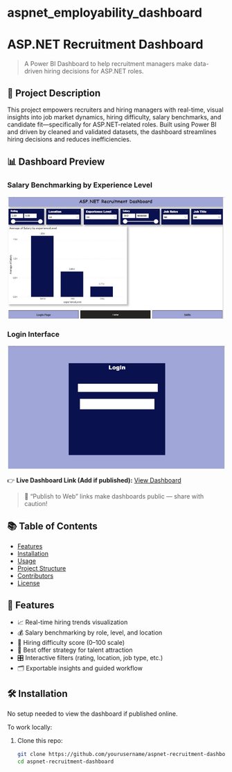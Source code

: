 # aspnet_employability_dashboard
# ASP.NET Recruitment Dashboard
> A Power BI Dashboard to help recruitment managers make data-driven hiring decisions for ASP.NET roles.

## 📖 Project Description

This project empowers recruiters and hiring managers with real-time, visual insights into job market dynamics, hiring difficulty, salary benchmarks, and candidate fit—specifically for ASP.NET-related roles. Built using Power BI and driven by cleaned and validated datasets, the dashboard streamlines hiring decisions and reduces inefficiencies.

## 📊 Dashboard Preview

### Salary Benchmarking by Experience Level
![Dashboard Screenshot](/Dashboardoverview.jpeg)

### Login Interface
![Login Screenshot](/loginpage.jpeg)

👉 **Live Dashboard Link (Add if published):**
[View Dashboard](https://app.powerbi.com/view?r=eyJrIjoiEXAMPLE123...)

> 🔐 “Publish to Web” links make dashboards public — share with caution!

## 📚 Table of Contents
- [Features](#-features)
- [Installation](#-installation)
- [Usage](#-usage)
- [Project Structure](#-project-structure)
- [Contributors](#-contributors)
- [License](#-license)

## 🚀 Features
- 📈 Real-time hiring trends visualization
- 💰 Salary benchmarking by role, level, and location
- 🎯 Hiring difficulty score (0–100 scale)
- 🧠 Best offer strategy for talent attraction
- 🎛️ Interactive filters (rating, location, job type, etc.)
- 🗂️ Exportable insights and guided workflow

## 🛠 Installation
No setup needed to view the dashboard if published online.

To work locally:
1. Clone this repo:
   ```bash
   git clone https://github.com/yourusername/aspnet-recruitment-dashboard.git
   cd aspnet-recruitment-dashboard
